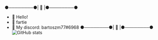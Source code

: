 ●────────●| 🌌 |●────────●
- 👋 Hello!
- 👀 fartie
- 🌱 My discord: bartoszm77#6968
●────────●| 🌌 |●────────●
![GitHub stats](https://github-readme-stats.vercel.app/api?username=B2RT0SZM77&show_icons=true&theme=tokyonight)
